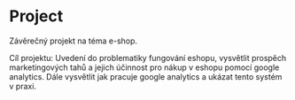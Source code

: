 # Project

Závěrečný projekt na téma e-shop.

Cíl projektu: Uvedení do problematiky fungování eshopu, vysvětlit prospěch marketingových tahů a jejich účinnost pro nákup v eshopu pomocí google analytics. Dále vysvětlit jak pracuje google analytics a ukázat tento systém v praxi.
